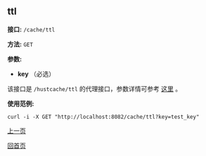 ## ttl ##

**接口:** `/cache/ttl`

**方法:** `GET`

**参数:** 

*  **key** （必选）  

该接口是 `/hustcache/ttl` 的代理接口，参数详情可参考 [这里](../../hustdb/hustcache/ttl.md) 。

**使用范例:**

    curl -i -X GET "http://localhost:8082/cache/ttl?key=test_key"
	
[上一页](../cache.md)

[回首页](../../../index.md)